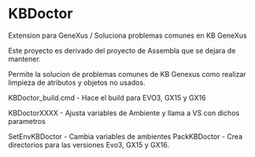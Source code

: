 # KBDoctor
Extension para GeneXus  / Soluciona problemas comunes en KB GeneXus

Este proyecto es derivado del proyecto de Assembla que se dejara de mantener. 

Permite la solucion de problemas comunes de KB Genexus como realizar limpieza de atributos y objetos no usados. 


KBDoctor_build.cmd - Hace el build para EVO3, GX15 y GX16

KBDoctorXXXX - Ajusta variables de Ambiente y llama a VS con dichos parametros

SetEnvKBDoctor - Cambia variables de ambientes
PackKBDoctor - Crea directorios para las versiones Evo3, GX15 y GX16. 


